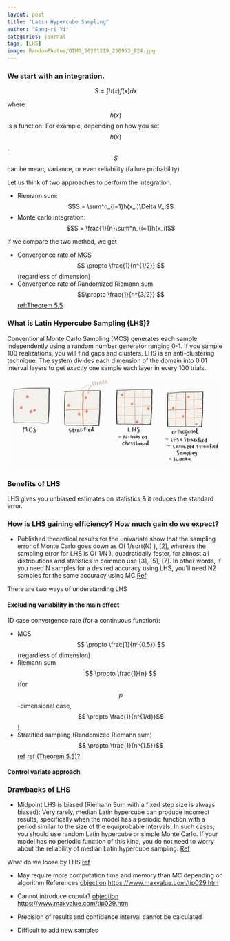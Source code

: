 ```yaml
---
layout: post
title: "Latin Hypercube Sampling"
author: "Sang-ri Yi"
categories: journal
tags: [LHS]
image: RandomPhotos/OIMG_20201219_230953_924.jpg
---
```


### We start with an integration.

$$ S = \int h(x)f(x)dx $$

where $$h(x)$$ is a function. For example, depending on how you set $$h(x)$$, $$S$$ can be mean, variance, or even reliability (failure probability). 

Let us think of two approaches to perform the integration.

* Riemann sum: $$S = \sum^n_{i=1}h(x_i)\Delta V_i$$ 
* Monte carlo integration: $$S = \frac{1}{n}\sum^n_{i=1}h(x_i)$$

If we compare the two method, we get

* Convergence rate of MCS $$ \propto \frac{1}{n^{1/2}} $$ (regardless of dimension)
* Convergence rate of Randomized Riemann sum $$\propto \frac{1}{n^{3/2}} $$ [ref:Theorem 5.5](https://lup.lub.lu.se/luur/download?func=downloadFile&recordOId=9056983&fileOId=9058877)

### What is Latin Hypercube Sampling (LHS)?

Conventional Monte Carlo Sampling (MCS) generates each sample independently using a random number generator ranging 0-1. If you sample 100 realizations, you will find gaps and clusters. LHS is an anti-clustering technique. The system divides each dimension of the domain into 0.01 interval layers to get exactly one sample each layer in every 100 trials.

![image](../assets/img/LHS/Comparision.jpg "Sampling methods")

### Benefits of LHS


LHS gives you unbiased estimates on statistics & it reduces the standard error.


### How is LHS gaining efficiency? How much gain do we expect?

* Published theoretical results for the univariate show that the sampling error of Monte Carlo goes down as O( 1/sqrt(N) ), [2], whereas the sampling error for LHS is O( 1/N ), quadratically faster, for almost all distributions and statistics in common use [3], [5], [7]. In other words, if you need N samples for a desired accuracy using LHS, you'll need N2 samples for the same accuracy using MC.[Ref](https://old.analytica.com/blog/latin-hypercube-vs.-monte-carlo-sampling)


There are two ways of understanding LHS

#### Excluding variability in the main effect

1D case convergence rate (for a continuous function):
* MCS $$ \propto \frac{1}{n^{0.5}} $$ (regardless of dimension)
* Riemann sum $$ \propto \frac{1}{n} $$ (for $$p$$-dimensional case,  $$ \propto \frac{1}{n^{1/d}}$$)
* Stratified sampling (Randomized Riemann sum) $$ \propto \frac{1}{n^{1.5}}$$ [ref](https://dl.acm.org/doi/pdf/10.1145/237170.237265) [ref (Theorem 5.5)?](https://lup.lub.lu.se/luur/download?func=downloadFile&recordOId=9056983&fileOId=9058877)




#### Control variate approach

### Drawbacks of LHS

* Midpoint LHS is biased (Riemann Sum with a fixed step size is always biased): Very rarely, median Latin hypercube can produce incorrect results, specifically when the
model has a periodic function with a period similar to the size of the equiprobable intervals. In such cases, you should use
random Latin hypercube or simple Monte Carlo. If your model has no periodic function of
this kind, you do not need to worry about the reliability of median Latin hypercube sampling. [Ref](https://wiki.analytica.com/images/c/c1/Ugbook_image_markup0418.pdf)


What do we loose by LHS [ref](https://www.linkedin.com/pulse/20140708131747-483951-the-pros-and-cons-of-latin-hypercube-sampling)

* May require more computation time and memory than MC depending on algorithm
References [objection](https://old.analytica.com/blog/latin-hypercube-vs.-monte-carlo-sampling#7)
https://www.maxvalue.com/tip029.htm
* Cannot introduce copula? [objection](https://old.analytica.com/blog/latin-hypercube-vs.-monte-carlo-sampling#7)
https://www.maxvalue.com/tip029.htm
* Precision of results and confidence interval cannot be calculated

* Difficult to add new samples





